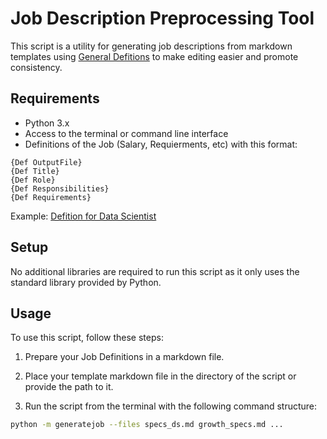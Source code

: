 # Job Description Preprocessing Tool

This script is a utility for generating job descriptions from markdown templates using [General Defitions](../../../GeneralDefinitions.md) to make editing easier and promote consistency.

## Requirements

- Python 3.x
- Access to the terminal or command line interface
- Definitions of the Job (Salary, Requierments, etc) with this format:
```
{Def OutputFile}
{Def Title}
{Def Role}
{Def Responsibilities}
{Def Requirements}
```
Example: [Defition for Data Scientist](specs_ds.md)

## Setup

No additional libraries are required to run this script as it only uses the standard library provided by Python.

## Usage

To use this script, follow these steps:

1. Prepare your Job Definitions in a markdown file.

2. Place your template markdown file in the directory of the script or provide the path to it. 

3. Run the script from the terminal with the following command structure:

```bash
python -m generatejob --files specs_ds.md growth_specs.md ...
````
